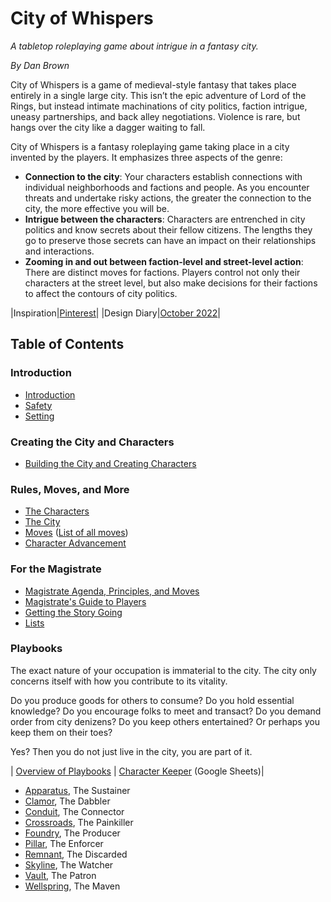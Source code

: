 # City of Whispers
_A tabletop roleplaying game about intrigue in a fantasy city._

_By Dan Brown_

City of Whispers is a game of medieval-style fantasy that takes place entirely in a single large city. This isn’t the epic adventure of Lord of the Rings, but instead intimate machinations of city politics, faction intrigue, uneasy partnerships, and back alley negotiations. Violence is rare, but hangs over the city like a dagger waiting to fall.

City of Whispers is a fantasy roleplaying game taking place in a city invented by the players. It emphasizes three aspects of the genre:

- **Connection to the city**: Your characters establish connections with individual neighborhoods and factions and people. As you encounter threats and undertake risky actions, the greater the connection to the city, the more effective you will be.
- **Intrigue between the characters**: Characters are entrenched in city politics and know secrets about their fellow citizens. The lengths they go to preserve those secrets can have an impact on their relationships and interactions.
- **Zooming in and out between faction-level and street-level action**: There are distinct moves for factions. Players control not only their characters at the street level, but also make decisions for their factions to affect the contours of city politics.


|Inspiration|[Pinterest](https://www.pinterest.com/brownorama/city-of-whispers/)|
|Design Diary|[October 2022](DesignDiary/Diary001)|

## Table of Contents

### Introduction
* [Introduction](Introduction.md)
* [Safety](Safety.md)
* [Setting](Setting.md)

### Creating the City and Characters
- [Building the City and Creating Characters](Gen.md)

### Rules, Moves, and More
- [The Characters](Characters.md)
- [The City](City.md)
- [Moves](Moves.md) ([List of all moves](ListofMoves.md))
- [Character Advancement](Advacement.md)

### For the Magistrate
- [Magistrate Agenda, Principles, and Moves](Magistrate.md)
- [Magistrate's Guide to Players](MagistrateGuide.md)
- [Getting the Story Going](FirstSession.md)
- [Lists](Lists.md)

<a id="Playbooks"></a>
### Playbooks
The exact nature of your occupation is immaterial to the city. The city only concerns itself with how you contribute to its vitality. 

Do you produce goods for others to consume? Do you hold essential knowledge? Do you encourage folks to meet and transact? Do you demand order from city denizens? Do you keep others entertained? Or perhaps you keep them on their toes?

Yes? Then you do not just live in the city, you are part of it.

| [Overview of Playbooks](Playbooks/Overview.md) | [Character Keeper](https://docs.google.com/spreadsheets/d/19W-ZXKJxQCVb6nVTRmpdg9w0xR8xBqS2c9Jb80rYUrk/edit?usp=sharing) (Google Sheets)| 

- [Apparatus](Playbooks/Apparatus.md), The Sustainer
- [Clamor](Playbooks/Clamor.md), The Dabbler
- [Conduit](Playbooks/Conduit.md), The Connector
- [Crossroads](Playbooks/Crossroads.md), The Painkiller
- [Foundry](Playbooks/Foundry.md), The Producer
- [Pillar](Playbooks/Pillar.md), The Enforcer
- [Remnant](Playbooks/Remnant.md), The Discarded
- [Skyline](Playbooks/Skyline.md), The Watcher
- [Vault](Playbooks/Vault.md), The Patron
- [Wellspring](Playbooks/Wellspring.md), The Maven